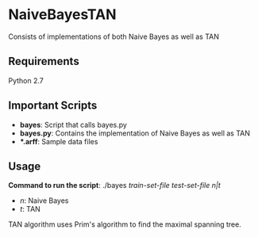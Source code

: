 # NaiveBayesTAN
Consists of implementations of both Naive Bayes as well as TAN

## Requirements
Python 2.7

## Important Scripts
* <b>bayes</b>: Script that calls bayes.py 
* <b>bayes.py</b>: Contains the implementation of Naive Bayes as well as TAN
* <b>*.arff</b>: Sample data files 

## Usage
<b>Command to run the script</b>: ./bayes <i>train-set-file</i> <i>test-set-file</i> <i>n|t</i>

* <i>n</i>: Naive Bayes
* <i>t</i>: TAN 

TAN algorithm uses Prim's algorithm to find the maximal spanning tree.
